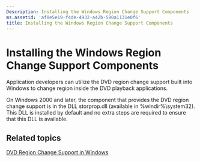 ```yaml
---
Description: Installing the Windows Region Change Support Components
ms.assetid: 'af0e5e19-f4de-4932-a42b-590a1131e0f6'
title: Installing the Windows Region Change Support Components
---
```


# Installing the Windows Region Change Support Components

Application developers can utilize the DVD region change support built into Windows to change region inside the DVD playback applications.

On Windows 2000 and later, the component that provides the DVD region change support is in the DLL storprop.dll (available in %windir%\\system32). This DLL is installed by default and no extra steps are required to ensure that this DLL is available.

## Related topics

<dl> <dt>

[DVD Region Change Support in Windows](dvd-region-change-support-in-windows.md)
</dt> </dl>

 

 



